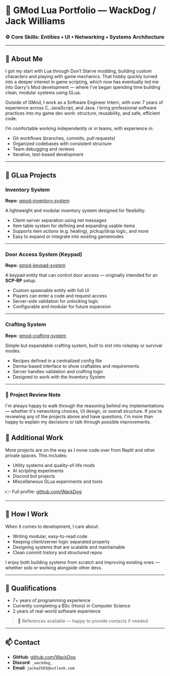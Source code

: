 # 💼 GMod Lua Portfolio — WackDog / Jack Williams

### ⚙️ Core Skills: Entities • UI • Networking • Systems Architecture

---

## 👋 About Me

I got my start with Lua through Don’t Starve modding, building custom characters and playing with game mechanics. That hobby quickly turned into a deeper interest in game scripting, which now has eventually led me into Garry's Mod development — where I’ve began spending time building clean, modular systems using GLua.

Outside of GMod, I work as a Software Engineer Intern, with over 7 years of experience across C, JavaScript, and Java. I bring professional software practices into my game dev work: structure, reusability, and safe, efficient code.

I’m comfortable working independently or in teams, with experience in:

- Git workflows (branches, commits, pull requests)
- Organized codebases with consistent structure
- Team debugging and reviews
- Iterative, test-based development

---

## 🔨 GLua Projects

### Inventory System  
**Repo:** [gmod-inventory-system](https://github.com/WackDog/gmod-inventory-system)

A lightweight and modular inventory system designed for flexibility.

- Client-server separation using net messages  
- Item table system for defining and expanding usable items  
- Supports item actions (e.g. healing), pickup/drop logic, and more  
- Easy to expand or integrate into existing gamemodes  

---

### Door Access System (Keypad)  
**Repo:** [gmod-keypad-system](https://github.com/WackDog/gmod-keypad-system)

A keypad entity that can control door access — originally intended for an **SCP-RP** setup.

- Custom spawnable entity with full UI  
- Players can enter a code and request access  
- Server-side validation for unlocking logic  
- Configurable and modular for future expansion  

---

### Crafting System  
**Repo:** [gmod-crafting-system](https://github.com/WackDog/gmod-crafting-station)

Simple but expandable crafting system, built to slot into roleplay or survival modes.

- Recipes defined in a centralized config file  
- Derma-based interface to show craftables and requirements  
- Server handles validation and crafting logic  
- Designed to work with the Inventory System  

---

### 📌 Project Review Note

I'm always happy to walk through the reasoning behind my implementations — whether it's networking choices, UI design, or overall structure. If you're reviewing any of the projects above and have questions, I'm more than happy to explain my decisions or talk through possible improvements.

## 📁 Additional Work

More projects are on the way as I move code over from Replit and other private spaces. This includes:

- Utility systems and quality-of-life mods  
- AI scripting experiments  
- Discord bot projects  
- Miscellaneous GLua experiments and tools

👉 Full profile: [github.com/WackDog](https://github.com/WackDog)

---

## 🧩 How I Work

When it comes to development, I care about:

- Writing modular, easy-to-read code  
- Keeping client/server logic separated properly  
- Designing systems that are scalable and maintainable
- Clean commit history and structured repos  

I enjoy both building systems from scratch and improving existing ones — whether solo or working alongside other devs.

---

## 📜 Qualifications

- 7+ years of programming experience  
- Currently completing a BSc (Hons) in Computer Science
- 2 years of real-world software experience

> 📌 References available — happy to provide contacts if needed.

---

## 📫 Contact

- **GitHub**: [github.com/WackDog](https://github.com/WackDog)  
- **Discord**: `_wackdog_`  
- **Email**: `jackw2503@outlook.com`
